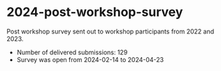 # 2024-post-workshop-survey

Post workshop survey sent out to workshop participants from 2022 and 2023.

- Number of delivered submissions: 129
- Survey was open from 2024-02-14 to 2024-04-23
